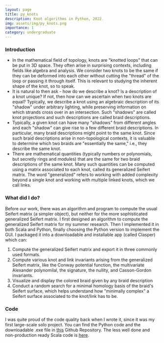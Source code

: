 ```yaml
---
layout: page
title: py_knots
description: Knot algorithms in Python, 2022.
img: assets/img/py_knots.png
importance: 1
category: undergraduate
---
```


### Introduction
* In the mathematical field of topology, knots are "knotted loops" that can be put in 3D space. They often arise in surprising contexts, including fields like  algebra and analysis. We consider two knots to be the same if they can be deformed into each other without cutting the "thread" of the loop or passing it through itself. This is relevant to studying the inherent shape of the knot, so to speak.
* It is natural to then ask - how do we describe a knot? Is a description of a knot unique? If not, then how can we ascertain when two knots are equal? Typically, we describe a knot using an algebraic description of its "shadow" under arbitrary lighting, while preserving information on which strands cross over in an intersection. Such "shadows" are called knot projections and such descriptions are called braid descriptions.
* Typically, a given knot can have many "shadows" from different angles and each "shadow" can give rise to a few different braid descriptions. In particular, many braid descriptions might point to the same knot. Since such braid descriptions arise in non-topological contexts, it is valuable to determine which two braids are "essentially the same," i.e., they describe the same knot.
* There are mathematical quantities (typically numbers or polynomials, but secretly rings and modules) that are the same for two braid descriptions of the same knot. Many such quantities can be computed using a matrix associated to each knot, called its generalized Seifert matrix. The word "generalized" refers to working with added complexity beyond a single knot and working with multiple linked knots, which we call links. 

### What did I do?

Before our work, there was an algorithm and program to compute the usual Seifert matrix (a simpler object), but neither for the more sophisticated generalized Seifert matrix. I first designed an algorithm to compute the generalized Seifert matrix for my summer research. Then I implemented it in both Scala and Python, finally choosing the Python version to implement the GUI. I packaged it into a downloadable and installable app (called Clasper) which can:
1. Compute the generalized Seifert matrix and export it in three commonly used formats.
2. Compute various knot and link invariants arising from the generalized Seifert matrix, like the Conway potential function, the multivariate Alexander polynomilal, the signature, the nullity, and Casson-Gordon invariants.
3. Visualize and display the colored braid given by any braid description
4. Conduct a random search for a minimal homology basis of the braid's Seifert surface, which helps understand how "minimally complex" a Seifert surface associated to the knot/link has to be.

### Code
I was quite proud of the code quality back when I wrote it, since it was my first large-scale solo project. You can find the Python code and the downloadable .exe file in [this](https://github.com/Chinmaya-Kausik/py_knots) Github Repository. The less well done and non-production ready Scala code is [here](https://github.com/Chinmaya-Kausik/scala_knots).
